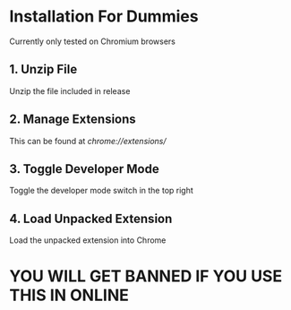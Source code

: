 # Installation For Dummies
Currently only tested on Chromium browsers

## 1. Unzip File
Unzip the file included in release
## 2. Manage Extensions
This can be found at *chrome://extensions/*
## 3. Toggle Developer Mode
Toggle the developer mode switch in the top right
## 4. Load Unpacked Extension
Load the unpacked extension into Chrome
# YOU WILL GET BANNED IF YOU USE THIS IN ONLINE

